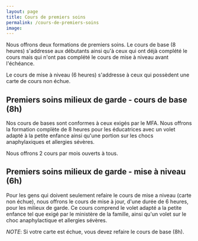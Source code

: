 ```yaml
---
layout: page
title: Cours de premiers soins
permalink: /cours-de-premiers-soins
image:
---
```

Nous offrons deux formations de premiers soins. Le cours de base (8 heures) s'addresse aux débutants ainsi qu'à ceux qui ont déjà complété le cours mais qui n'ont pas complété le cours de mise à niveau avant l'échéance.

Le cours de mise à niveau (6 heures) s'addresse à ceux qui possèdent une carte de cours non échue.

## Premiers soins milieux de garde - cours de base (8h)

Nos cours de bases sont conformes à ceux exigés par le MFA. Nous offrons la formation complète de 8 heures pour les éducatrices avec un volet adapté à la petite enfance ainsi qu'une portion sur les chocs anaphylaxiques et allergies sévères.

Nous offrons 2 cours par mois ouverts à tous.

## Premiers soins milieux de garde - mise à niveau (6h)

Pour les gens qui doivent seulement refaire le cours de mise a niveau (carte non échue), nous offrons le cours de mise à jour, d'une durée de 6 heures, pour les milieux de garde. Ce cours comprend le volet adapté a la petite enfance tel que exigé par le ministère de la famille, ainsi qu'un volet sur le choc anaphylactique et allergies sévères.

*NOTE*: Si votre carte est échue, vous devez refaire le cours de base (8h).
